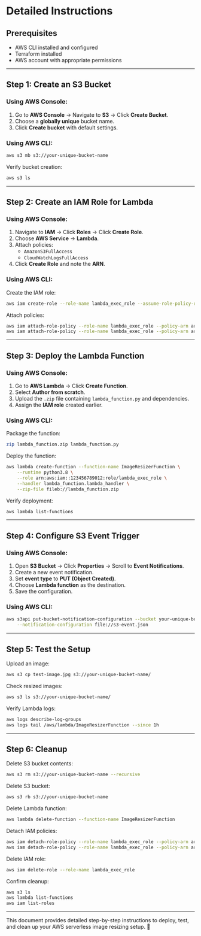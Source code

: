 # Detailed Instructions

## Prerequisites
- AWS CLI installed and configured
- Terraform installed
- AWS account with appropriate permissions

---

## Step 1: Create an S3 Bucket

### Using AWS Console:
1. Go to **AWS Console** → Navigate to **S3** → Click **Create Bucket**.
2. Choose a **globally unique** bucket name.
3. Click **Create bucket** with default settings.

### Using AWS CLI:
```sh
aws s3 mb s3://your-unique-bucket-name
```

Verify bucket creation:
```sh
aws s3 ls
```

---

## Step 2: Create an IAM Role for Lambda

### Using AWS Console:
1. Navigate to **IAM** → Click **Roles** → Click **Create Role**.
2. Choose **AWS Service** → **Lambda**.
3. Attach policies:
   - `AmazonS3FullAccess`
   - `CloudWatchLogsFullAccess`
4. Click **Create Role** and note the **ARN**.

### Using AWS CLI:
Create the IAM role:
```sh
aws iam create-role --role-name lambda_exec_role --assume-role-policy-document file://trust-policy.json
```

Attach policies:
```sh
aws iam attach-role-policy --role-name lambda_exec_role --policy-arn arn:aws:iam::aws:policy/AmazonS3FullAccess
aws iam attach-role-policy --role-name lambda_exec_role --policy-arn arn:aws:iam::aws:policy/CloudWatchLogsFullAccess
```

---

## Step 3: Deploy the Lambda Function

### Using AWS Console:
1. Go to **AWS Lambda** → Click **Create Function**.
2. Select **Author from scratch**.
3. Upload the `.zip` file containing `lambda_function.py` and dependencies.
4. Assign the **IAM role** created earlier.

### Using AWS CLI:
Package the function:
```sh
zip lambda_function.zip lambda_function.py
```

Deploy the function:
```sh
aws lambda create-function --function-name ImageResizerFunction \
    --runtime python3.8 \
    --role arn:aws:iam::123456789012:role/lambda_exec_role \
    --handler lambda_function.lambda_handler \
    --zip-file fileb://lambda_function.zip
```

Verify deployment:
```sh
aws lambda list-functions
```

---

## Step 4: Configure S3 Event Trigger

### Using AWS Console:
1. Open **S3 Bucket** → Click **Properties** → Scroll to **Event Notifications**.
2. Create a new event notification.
3. Set **event type** to **PUT (Object Created)**.
4. Choose **Lambda function** as the destination.
5. Save the configuration.

### Using AWS CLI:
```sh
aws s3api put-bucket-notification-configuration --bucket your-unique-bucket-name \
    --notification-configuration file://s3-event.json
```

---

## Step 5: Test the Setup
Upload an image:
```sh
aws s3 cp test-image.jpg s3://your-unique-bucket-name/
```

Check resized images:
```sh
aws s3 ls s3://your-unique-bucket-name/
```

Verify Lambda logs:
```sh
aws logs describe-log-groups
aws logs tail /aws/lambda/ImageResizerFunction --since 1h
```

---

## Step 6: Cleanup

Delete S3 bucket contents:
```sh
aws s3 rm s3://your-unique-bucket-name --recursive
```

Delete S3 bucket:
```sh
aws s3 rb s3://your-unique-bucket-name
```

Delete Lambda function:
```sh
aws lambda delete-function --function-name ImageResizerFunction
```

Detach IAM policies:
```sh
aws iam detach-role-policy --role-name lambda_exec_role --policy-arn arn:aws:iam::aws:policy/AmazonS3FullAccess
aws iam detach-role-policy --role-name lambda_exec_role --policy-arn arn:aws:iam::aws:policy/CloudWatchLogsFullAccess
```

Delete IAM role:
```sh
aws iam delete-role --role-name lambda_exec_role
```

Confirm cleanup:
```sh
aws s3 ls
aws lambda list-functions
aws iam list-roles
```

---

This document provides detailed step-by-step instructions to deploy, test, and clean up your AWS serverless image resizing setup. 🚀

